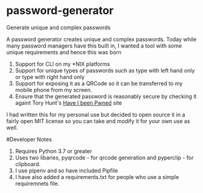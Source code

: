 # password-generator
Generate unique and complex passwords

A password generator creates unique and complex passwords.  Today while many password managers have this built in, I wanted a tool with some unique requirements and hence this was born 

1.  Support for CLI on my \*NIX platforms
2.  Support for unique types of passwords such as type with left hand only or type with right hand only
3.  Support for exposing it as a QRCode so it can be transferred to my mobile phone from my screen.
4.  Ensure that the generated password is reasonably secure by checking it againt Tory Hunt's [Have I been Pwned](https://haveibeenpwned.com/About) site

I had written this for my personal use but decided to open source it in a
fairly open MIT license so you can take and modify it for your own use as well.


#Developer Notes

1.  Requires Python 3.7 or greater
2.  Uses two libaries, pyqrcode - for qrcode generation and pyperclip - for clipboard.
3.  I use pipenv and so have included Pipfile
4.  I have also added a requirements.txt for people who use a simple
    requiremnets file.

